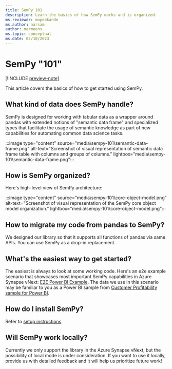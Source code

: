 ```yaml
---
title: SemPy 101
description: Learn the basics of how SemPy works and is organized.
ms.reviewer: mopeakande
ms.author: narsam
author: narmeens
ms.topic: conceptual
ms.date: 02/10/2023
---
```


# SemPy "101"

[!INCLUDE [preview-note](../includes/preview-note.md)]

This article covers the basics of how to get started using SemPy.

## What kind of data does SemPy handle?

SemPy is designed for working with tabular data as a wrapper around pandas with extended notions of "semantic data frame" and specialized types that facilitate the usage of semantic knowledge as part of new capabilities for automating common data science tasks.

:::image type="content" source="media\sempy-101\semantic-data-frame.png" alt-text="Screenshot of visual representation of semantic data frame table with columns and groups of columns." lightbox="media\sempy-101\semantic-data-frame.png":::

## How is SemPy organized?

Here's high-level view of SemPy architecture:

:::image type="content" source="media\sempy-101\core-object-model.png" alt-text="Screenshot of visual representation of the SemPy core object model organization." lightbox="media\sempy-101\core-object-model.png":::

## How to migrate my code from pandas to SemPy?

We designed our library so that it supports all functions of pandas via same APIs. You can use SemPy as a drop-in replacement.

## What's the easiest way to get started?

The easiest is always to look at some working code. Here's an e2e example scenario that showcases most important SemPy capabilities in Azure Synapse vNext: [E2E Power BI Example](e2e-powerbi-example.md). The data we use in this scenario may be familiar to you as a Power BI sample from [Customer Profitability sample for Power BI](/power-bi/create-reports/sample-customer-profitability).  

## How do I install SemPy?

Refer to [setup instructions](sempy-setup.md).

## Will SemPy work locally?

Currently we only support the library in the Azure Synapse vNext, but the possibility of local mode is under consideration. If you want to use it locally, provide us with detailed feedback and it will help us prioritize future work!
